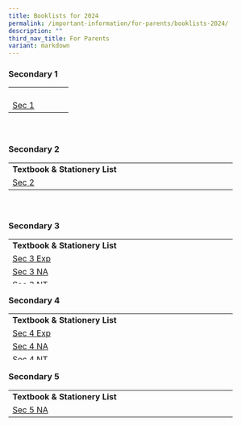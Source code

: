 ```yaml
---
title: Booklists for 2024
permalink: /important-information/for-parents/booklists-2024/
description: ""
third_nav_title: For Parents
variant: markdown
---
```

<h3>Secondary 1&nbsp;</h3>
<table style="border-collapse: collapse; width: 100%; height: 90px;">
<tbody>
<tr style="height: 23px;">
<td style="width: 50%; text-align: height: 23px;"><strong></strong></td>
</tr>
<tr style="height: 23px;">
<td style="width: 50%; text-align:height: 23px;"><a href="https://drive.google.com/file/d/1zj3rkpxvI_a_ToRqhvF4frCmPrQXCX5Z/view?usp=sharing">Sec 1</a></td>
</tr></tbody></table>
<h3>Secondary 2&nbsp;</h3>
<table style="border-collapse: collapse; width: 100%; height: 92px;">
<tbody>
<tr style="height: 23px;">
<td style="width: 50%; text-align: height: 23px;"><strong>Textbook  &amp; Stationery List</strong></td>
</tr><tr style="height: 23px;">
<td style="width: 50%; text-align: height: 23px;"><a href="https://drive.google.com/file/d/1Oh5y3iitL5Nj85Dn1Nv5I4y-5lA4xqg4/view?usp=sharing">Sec 2</a></td>


</tr>
</tbody>
</table>
<h3>Secondary 3&nbsp;</h3>
<table style="border-collapse: collapse; width: 100%; height: 89px;">
<tbody>
<tr style="height: 23px;">
<td style="width: 50%; text-align: height: 23px;"><strong>Textbook &amp; Stationery List</strong></td>
</tr>
<tr style="height: 23px;">
<td style="width: 50%; text-align: height: 20px;"><a href="https://drive.google.com/file/d/1NiW_t1bxWbL41gldMnSxDCQga_rYgFt1/view?usp=sharing">Sec 3 Exp</a></td>

</tr>
<tr style="height: 23px;">
<td style="width: 50%; text-align: height: 23px;"><a href="https://drive.google.com/file/d/1UjbzV79wvFYE4yuE4VIdiMmzMUSA9mWV/view?usp=sharing">Sec 3 NA</a></td>

</tr>
<tr style="height: 23px;">
<td style="width: 50%; text-align: height: 23px;"><a href="https://drive.google.com/file/d/1EfdY_bi60ncVWCQrNRzB3NfpjEiz6zno/view?usp=sharing">Sec 3 NT</a></td>

</tr>
</tbody>
</table>
<h3>Secondary 4&nbsp;</h3>
<table style="border-collapse: collapse; width: 100%; height: 92px;">
<tbody>
<tr style="height: 23px;">
<td style="width: 50%; text-align: height: 23px;"><strong>Textbook &amp; Stationery List</strong></td>

</tr>
<tr style="height: 23px;">
<td style="width: 50%; text-align: height: 23px;"><a href="https://drive.google.com/file/d/1Iz1COaje3_ti6SSBmCilvgB-rbCOqJpQ/view?usp=sharing">Sec 4 Exp</a></td>
</tr>
<tr style="height: 23px;">
<td style="width: 50%; text-align: height: 23px;"><a href="https://drive.google.com/file/d/1sQNCPsqJW0gtw91WCG6hJqwHJwqT_ezb/view?usp=sharing">Sec 4 NA</a></td>
</tr>
<tr style="height: 23px;">
<td style="width: 50%; text-align: height: 23px;"><a href="https://drive.google.com/file/d/1_XJSjWCLlyzQaPVdst50fgLc-V441OE2/view?usp=sharing">Sec 4 NT</a></td>
</tr>
</tbody>
</table>
<h3>Secondary 5</h3>
<table style="border-collapse: collapse; width: 100%; height: 92px;">
<tbody>
<tr style="height: 23px;">
<td style="width: 50%; text-align: height: 23px;"><strong>Textbook &amp; Stationery List</strong></td>

</tr>
<tr style="height: 23px;">
<td style="width: 50%; text-align: height: 23px;"><a href="https://drive.google.com/file/d/1nh6jZXjUag_QhPmmOBKrBv1U4VrntHCR/view?usp=sharing">Sec 5 NA</a></td>


<!-- wp:tadv/classic-paragraph /--></tr></tbody></table>